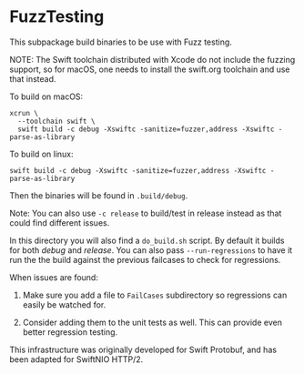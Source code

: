 # FuzzTesting

This subpackage build binaries to be use with Fuzz testing.

NOTE: The Swift toolchain distributed with Xcode do not include the fuzzing
support, so for macOS, one needs to install the swift.org toolchain and use that
instead.

To build on macOS:

```
xcrun \
  --toolchain swift \
  swift build -c debug -Xswiftc -sanitize=fuzzer,address -Xswiftc -parse-as-library
```

To build on linux:

```
swift build -c debug -Xswiftc -sanitize=fuzzer,address -Xswiftc -parse-as-library
```

Then the binaries will be found in `.build/debug`.

Note: You can also use `-c release` to build/test in release instead as that
could find different issues.

In this directory you will also find a `do_build.sh` script.  By default it
builds for both _debug_ and _release_. You can also pass `--run-regressions` to
have it run the the build against the previous failcases to check for
regressions.

When issues are found:

1. Make sure you add a file to `FailCases` subdirectory so regressions can
   easily be watched for.

2. Consider adding them to the unit tests as well. This can provide even
   better regression testing.

This infrastructure was originally developed for Swift Protobuf, and has been
adapted for SwiftNIO HTTP/2.
